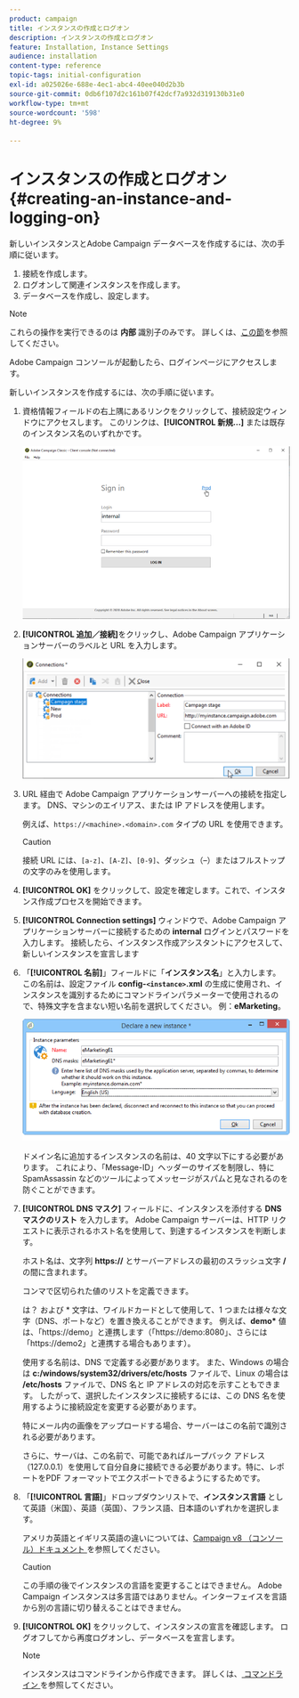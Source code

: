 ```yaml
---
product: campaign
title: インスタンスの作成とログオン
description: インスタンスの作成とログオン
feature: Installation, Instance Settings
audience: installation
content-type: reference
topic-tags: initial-configuration
exl-id: a025026e-688e-4ec1-abc4-40ee040d2b3b
source-git-commit: 0db6f107d2c161b07f42dcf7a932d319130b31e0
workflow-type: tm+mt
source-wordcount: '598'
ht-degree: 9%

---
```


# インスタンスの作成とログオン{#creating-an-instance-and-logging-on}



新しいインスタンスとAdobe Campaign データベースを作成するには、次の手順に従います。

1. 接続を作成します。
1. ログオンして関連インスタンスを作成します。
1. データベースを作成し、設定します。

>[!NOTE]
>
>これらの操作を実行できるのは **内部** 識別子のみです。 詳しくは、[この節](../../installation/using/configuring-campaign-server.md#internal-identifier)を参照してください。

Adobe Campaign コンソールが起動したら、ログインページにアクセスします。

新しいインスタンスを作成するには、次の手順に従います。

1. 資格情報フィールドの右上隅にあるリンクをクリックして、接続設定ウィンドウにアクセスします。 このリンクは、**[!UICONTROL 新規…]** または既存のインスタンス名のいずれかです。

   ![](assets/s_ncs_install_define_connection_01.png)

1. **[!UICONTROL 追加／接続]**&#x200B;をクリックし、Adobe Campaign アプリケーションサーバーのラベルと URL を入力します。

   ![](assets/s_ncs_install_define_connection_02.png)

1. URL 経由で Adobe Campaign アプリケーションサーバーへの接続を指定します。 DNS、マシンのエイリアス、または IP アドレスを使用します。

   例えば、`https://<machine>.<domain>.com` タイプの URL を使用できます。

   >[!CAUTION]
   >
   >接続 URL には、`[a-z]`、`[A-Z]`、`[0-9]`、ダッシュ（–）またはフルストップの文字のみを使用します。

1. **[!UICONTROL OK]** をクリックして、設定を確定します。これで、インスタンス作成プロセスを開始できます。
1. **[!UICONTROL Connection settings]** ウィンドウで、Adobe Campaign アプリケーションサーバーに接続するための **internal** ログインとパスワードを入力します。 接続したら、インスタンス作成アシスタントにアクセスして、新しいインスタンスを宣言します
1. 「**[!UICONTROL 名前]**」フィールドに「**インスタンス名**」と入力します。 この名前は、設定ファイル **config-`<instance>`.xml** の生成に使用され、インスタンスを識別するためにコマンドラインパラメーターで使用されるので、特殊文字を含まない短い名前を選択してください。 例：**eMarketing**。

   ![](assets/s_ncs_install_create_instance.png)

   ドメイン名に追加するインスタンスの名前は、40 文字以下にする必要があります。 これにより、「Message-ID」ヘッダーのサイズを制限し、特に SpamAssassin などのツールによってメッセージがスパムと見なされるのを防ぐことができます。

1. **[!UICONTROL DNS マスク]** フィールドに、インスタンスを添付する **DNS マスクのリスト** を入力します。 Adobe Campaign サーバーは、HTTP リクエストに表示されるホスト名を使用して、到達するインスタンスを判断します。

   ホスト名は、文字列 **https://** とサーバーアドレスの最初のスラッシュ文字 **/** の間に含まれます。

   コンマで区切られた値のリストを定義できます。

   は？ および &#42; 文字は、ワイルドカードとして使用して、1 つまたは様々な文字（DNS、ポートなど）を置き換えることができます。 例えば、**demo&#42;** 値は、「https://demo」と連携します（「https://demo:8080」、さらには「https://demo2」と連携する場合もあります）。

   使用する名前は、DNS で定義する必要があります。 また、Windows の場合は **c:/windows/system32/drivers/etc/hosts** ファイルで、Linux の場合は **/etc/hosts** ファイルで、DNS 名と IP アドレスの対応を示すこともできます。 したがって、選択したインスタンスに接続するには、この DNS 名を使用するように接続設定を変更する必要があります。

   特にメール内の画像をアップロードする場合、サーバーはこの名前で識別される必要があります。

   さらに、サーバは、この名前で、可能であればループバック アドレス（127.0.0.1）を使用して自分自身に接続できる必要があります。特に、レポートをPDF フォーマットでエクスポートできるようにするためです。

1. 「**[!UICONTROL 言語]**」ドロップダウンリストで、**インスタンス言語** として英語（米国）、英語（英国）、フランス語、日本語のいずれかを選択します。

   アメリカ英語とイギリス英語の違いについては、[Campaign v8 （コンソール）ドキュメント ](.https://experienceleague.adobe.com/en/docs/campaign/campaign-v8/new/campaign-ui) を参照してください。

   >[!CAUTION]
   >
   >この手順の後でインスタンスの言語を変更することはできません。 Adobe Campaign インスタンスは多言語ではありません。インターフェイスを言語から別の言語に切り替えることはできません。

1. **[!UICONTROL OK]** をクリックして、インスタンスの宣言を確認します。 ログオフしてから再度ログオンし、データベースを宣言します。

   >[!NOTE]
   >
   >インスタンスはコマンドラインから作成できます。 詳しくは、[ コマンドライン ](../../installation/using/command-lines.md) を参照してください。
